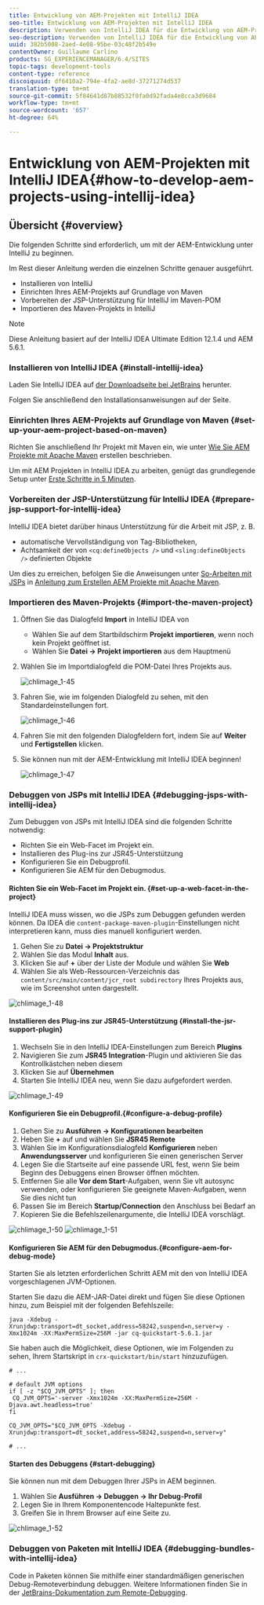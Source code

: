 ```yaml
---
title: Entwicklung von AEM-Projekten mit IntelliJ IDEA
seo-title: Entwicklung von AEM-Projekten mit IntelliJ IDEA
description: Verwenden von IntelliJ IDEA für die Entwicklung von AEM-Projekten
seo-description: Verwenden von IntelliJ IDEA für die Entwicklung von AEM-Projekten
uuid: 382b5008-2aed-4e08-95be-03c48f2b549e
contentOwner: Guillaume Carlino
products: SG_EXPERIENCEMANAGER/6.4/SITES
topic-tags: development-tools
content-type: reference
discoiquuid: df6410a2-794e-4fa2-ae8d-37271274d537
translation-type: tm+mt
source-git-commit: 5f84641d87b88532f0fa0d92fada4e8cca3d9684
workflow-type: tm+mt
source-wordcount: '657'
ht-degree: 64%

---
```



# Entwicklung von AEM-Projekten mit IntelliJ IDEA{#how-to-develop-aem-projects-using-intellij-idea}

## Übersicht {#overview}

Die folgenden Schritte sind erforderlich, um mit der AEM-Entwicklung unter IntelliJ zu beginnen.

Im Rest dieser Anleitung werden die einzelnen Schritte genauer ausgeführt.

* Installieren von IntelliJ
* Einrichten Ihres AEM-Projekts auf Grundlage von Maven
* Vorbereiten der JSP-Unterstützung für IntelliJ im Maven-POM
* Importieren des Maven-Projekts in IntelliJ

>[!NOTE]
>
>Diese Anleitung basiert auf der IntelliJ IDEA Ultimate Edition 12.1.4 und AEM 5.6.1.

### Installieren von IntelliJ IDEA {#install-intellij-idea}

Laden Sie IntelliJ IDEA auf [der Downloadseite bei JetBrains](https://www.jetbrains.com/idea/download/index.html) herunter.

Folgen Sie anschließend den Installationsanweisungen auf der Seite.

### Einrichten Ihres AEM-Projekts auf Grundlage von Maven  {#set-up-your-aem-project-based-on-maven}

Richten Sie anschließend Ihr Projekt mit Maven ein, wie unter [Wie Sie AEM Projekte mit Apache Maven](/help/sites-developing/ht-projects-maven.md) erstellen beschrieben.

Um mit AEM Projekten in IntelliJ IDEA zu arbeiten, genügt das grundlegende Setup unter [Erste Schritte in 5 Minuten](https://maven.apache.org/guides/getting-started/maven-in-five-minutes.html).

### Vorbereiten der JSP-Unterstützung für IntelliJ IDEA {#prepare-jsp-support-for-intellij-idea}

IntelliJ IDEA bietet darüber hinaus Unterstützung für die Arbeit mit JSP, z. B.

* automatische Vervollständigung von Tag-Bibliotheken,
* Achtsamkeit der von `<cq:defineObjects />` und `<sling:defineObjects />` definierten Objekte

Um dies zu erreichen, befolgen Sie die Anweisungen unter [So-Arbeiten mit JSPs](/help/sites-developing/ht-projects-maven.md#how-to-work-with-jsps) in [Anleitung zum Erstellen AEM Projekte mit Apache Maven](/help/sites-developing/ht-projects-maven.md).

### Importieren des Maven-Projekts {#import-the-maven-project}

1. Öffnen Sie das Dialogfeld **Import** in IntelliJ IDEA von

   * Wählen Sie auf dem Startbildschirm **Projekt importieren**, wenn noch kein Projekt geöffnet ist.
   * Wählen Sie **Datei -> Projekt importieren** aus dem Hauptmenü

1. Wählen Sie im Importdialogfeld die POM-Datei Ihres Projekts aus.

   ![chlimage_1-45](assets/chlimage_1-45.png)

1. Fahren Sie, wie im folgenden Dialogfeld zu sehen, mit den Standardeinstellungen fort.

   ![chlimage_1-46](assets/chlimage_1-46.png)

1. Fahren Sie mit den folgenden Dialogfeldern fort, indem Sie auf **Weiter** und **Fertigstellen** klicken.
1. Sie können nun mit der AEM-Entwicklung mit IntelliJ IDEA beginnen!

   ![chlimage_1-47](assets/chlimage_1-47.png)

### Debuggen von JSPs mit IntelliJ IDEA {#debugging-jsps-with-intellij-idea}

Zum Debuggen von JSPs mit IntelliJ IDEA sind die folgenden Schritte notwendig:

* Richten Sie ein Web-Facet im Projekt ein.
* Installieren des Plug-ins zur JSR45-Unterstützung
* Konfigurieren Sie ein Debugprofil.
* Konfigurieren Sie AEM für den Debugmodus.

#### Richten Sie ein Web-Facet im Projekt ein.  {#set-up-a-web-facet-in-the-project}

IntelliJ IDEA muss wissen, wo die JSPs zum Debuggen gefunden werden können. Da IDEA die `content-package-maven-plugin`-Einstellungen nicht interpretieren kann, muss dies manuell konfiguriert werden.

1. Gehen Sie zu **Datei -> Projektstruktur**
1. Wählen Sie das Modul **Inhalt** aus.
1. Klicken Sie auf **+** über der Liste der Module und wählen Sie **Web**
1. Wählen Sie als Web-Ressourcen-Verzeichnis das `content/src/main/content/jcr_root subdirectory` Ihres Projekts aus, wie im Screenshot unten dargestellt.

![chlimage_1-48](assets/chlimage_1-48.png)

#### Installieren des Plug-ins zur JSR45-Unterstützung {#install-the-jsr-support-plugin}

1. Wechseln Sie in den IntelliJ IDEA-Einstellungen zum Bereich **Plugins**
1. Navigieren Sie zum **JSR45 Integration**-Plugin und aktivieren Sie das Kontrollkästchen neben diesem
1. Klicken Sie auf **Übernehmen**
1. Starten Sie IntelliJ IDEA neu, wenn Sie dazu aufgefordert werden.

![chlimage_1-49](assets/chlimage_1-49.png)

#### Konfigurieren Sie ein Debugprofil.{#configure-a-debug-profile}

1. Gehen Sie zu **Ausführen -> Konfigurationen bearbeiten**
1. Heben Sie **+** auf und wählen Sie **JSR45 Remote**
1. Wählen Sie im Konfigurationsdialogfeld **Konfigurieren** neben **Anwendungsserver** und konfigurieren Sie einen generischen Server
1. Legen Sie die Startseite auf eine passende URL fest, wenn Sie beim Beginn des Debuggens einen Browser öffnen möchten.
1. Entfernen Sie alle **Vor dem Start**-Aufgaben, wenn Sie vlt autosync verwenden, oder konfigurieren Sie geeignete Maven-Aufgaben, wenn Sie dies nicht tun
1. Passen Sie im Bereich **Startup/Connection** den Anschluss bei Bedarf an
1. Kopieren Sie die Befehlszeilenargumente, die IntelliJ IDEA vorschlägt.

![chlimage_1-50](assets/chlimage_1-50.png) ![chlimage_1-51](assets/chlimage_1-51.png)

#### Konfigurieren Sie AEM für den Debugmodus.{#configure-aem-for-debug-mode}

Starten Sie als letzten erforderlichen Schritt AEM mit den von IntelliJ IDEA vorgeschlagenen JVM-Optionen.

Starten Sie dazu die AEM-JAR-Datei direkt und fügen Sie diese Optionen hinzu, zum Beispiel mit der folgenden Befehlszeile:

`java -Xdebug -Xrunjdwp:transport=dt_socket,address=58242,suspend=n,server=y -Xmx1024m -XX:MaxPermSize=256M -jar cq-quickstart-5.6.1.jar`

Sie haben auch die Möglichkeit, diese Optionen, wie im Folgenden zu sehen, Ihrem Startskript in `crx-quickstart/bin/start` hinzuzufügen.

```shell
# ...

# default JVM options
if [ -z "$CQ_JVM_OPTS" ]; then
 CQ_JVM_OPTS='-server -Xmx1024m -XX:MaxPermSize=256M -Djava.awt.headless=true'
fi

CQ_JVM_OPTS="$CQ_JVM_OPTS -Xdebug -Xrunjdwp:transport=dt_socket,address=58242,suspend=n,server=y"

# ...
```

#### Starten des Debuggens {#start-debugging}

Sie können nun mit dem Debuggen Ihrer JSPs in AEM beginnen.

1. Wählen Sie **Ausführen -> Debuggen -> Ihr Debug-Profil**
1. Legen Sie in Ihrem Komponentencode Haltepunkte fest.
1. Greifen Sie in Ihrem Browser auf eine Seite zu.

![chlimage_1-52](assets/chlimage_1-52.png)

### Debuggen von Paketen mit IntelliJ IDEA {#debugging-bundles-with-intellij-idea}

Code in Paketen können Sie mithilfe einer standardmäßigen generischen Debug-Remoteverbindung debuggen. Weitere Informationen finden Sie in der [JetBrains-Dokumentation zum Remote-Debugging](https://www.jetbrains.com/idea/webhelp/run-debug-configuration-remote.html).
